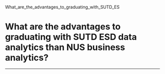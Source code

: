 What_are_the_advantages_to_graduating_with_SUTD_ES



What are the advantages to graduating with SUTD ESD data analytics than NUS business analytics?
===============================================================================================

---


